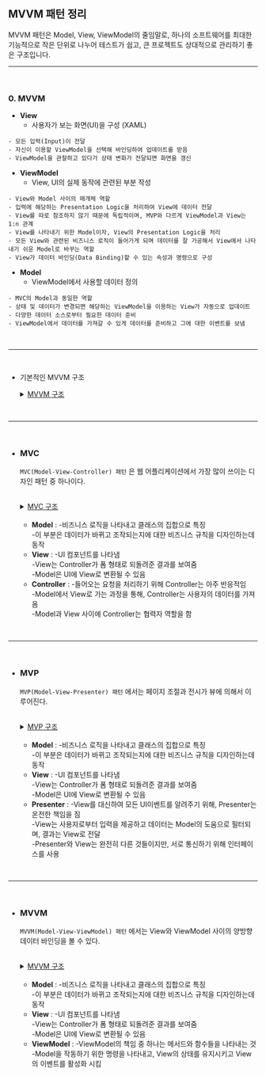 
MVVM 패턴 정리
-------------

MVVM 패턴은 Model, View, ViewModel의 줄임말로, 하나의 소프트웨어를 최대한 기능적으로 작은 단위로 나누어 테스트가 쉽고, 큰 프로젝트도 상대적으로 관리하기 좋은 구조입니다.

---

<br>

### 0. MVVM

* **View**
    - 사용자가 보는 화면(UI)을 구성 (XAML) 
``` 
- 모든 입력(Input)이 전달  
- 자신이 이용할 ViewModel을 선택해 바인딩하여 업데이트를 받음  
- ViewModel을 관찰하고 있다가 상태 변화가 전달되면 화면을 갱신
```
* **ViewModel**
    - View, UI의 실제 동작에 관련된 부분 작성
```
- View와 Model 사이의 매개체 역할
- 입력에 해당하는 Presentation Logic을 처리하여 View에 데이터 전달  
- View를 따로 참조하지 않기 때문에 독립적이며, MVP와 다르게 ViewModel과 View는 1:n 관계  
- View를 나타내기 위한 Model이자, View의 Presentation Logic을 처리
- 모든 View와 관련된 비즈니스 로직이 들어가게 되며 데이터를 잘 가공해서 View에서 나타내기 쉬운 Model로 바꾸는 역할
- View가 데이터 바인딩(Data Binding)할 수 있는 속성과 명령으로 구성
```
* **Model**
    - ViewModel에서 사용할 데이터 정의
```
- MVC의 Model과 동일한 역할
- 상태 및 데이터가 변경되면 해당하는 ViewModel을 이용하는 View가 자동으로 업데이트
- 다양한 데이터 소스로부터 필요한 데이터 준비
- ViewModel에서 데이터를 가져갈 수 있게 데이터를 준비하고 그에 대한 이벤트를 보냄
```

<br/>

---

<br/>

* 기본적인 MVVM 구조

    <details>
    <summary><u>MVVM 구조</u></summary>
    <div markdown="1">

    ![image](https://velog.velcdn.com/images%2Fjojo_devstory%2Fpost%2F5d3e1aa5-28bc-45d3-964f-36e60e4e9088%2F%EC%BA%A1%EC%B2%98.PNG)

    </div>
    </details>



<br/>

---

<br/>


* ### MVC

    `MVC(Model-View-Controller) 패턴` 은 웹 어플리케이션에서 가장 많이 쓰이는 디자인 패턴 중 하나이다.

    <br/>

    <details>
    <summary><u>MVC 구조</u></summary>
    <div markdown="1">

    ![image](https://img1.daumcdn.net/thumb/R1280x0/?scode=mtistory2&fname=https%3A%2F%2Fblog.kakaocdn.net%2Fdn%2Fccvfx0%2FbtrEcv1XMTU%2Ft3OMVhzMmZae9KvQpjXae1%2Fimg.png)


    </div>
    </details>

    <br/>

    - __Model__ : 
            -비즈니스 로직을 나타내고 클래스의 집합으로 특징  
            -이 부분은 데이터가 바뀌고 조작되는지에 대한 비즈니스 규칙을 디자인하는데 동작  
    - __View__ : 
            -UI 컴포넌트를 나타냄  
            -View는 Controller가 폼 형태로 되돌려준 결과를 보여줌  
            -Model은 UI에 View로 변환될 수 있음  
    - __Controller__ : 
            -들어오는 요청을 처리하기 위해 Controller는 아주 반응적임  
            -Model에서 View로 가는 과정을 통해, Controller는 사용자의 데이터를 가져옴  
            -Model과 View 사이에 Controller는 협력자 역할을 함  


<br/>

---

<br/>


* ### MVP

    `MVP(Model-View-Presenter) 패턴` 에서는 페이지 조절과 전시가 뷰에 의해서 이루어진다.

    <br/>

    <details>
    <summary><u>MVP 구조</u></summary>
    <div markdown="1">

    ![image](https://img1.daumcdn.net/thumb/R1280x0/?scode=mtistory2&fname=https%3A%2F%2Fblog.kakaocdn.net%2Fdn%2Fq7nXu%2FbtrD3yS2pNY%2FxdQRAbVqOBKJHAaQcp7wuK%2Fimg.png)


    </div>
    </details>

    <br/>

    - __Model__ : 
            -비즈니스 로직을 나타내고 클래스의 집합으로 특징  
            -이 부분은 데이터가 바뀌고 조작되는지에 대한 비즈니스 규칙을 디자인하는데 동작  
    - __View__ : 
            -UI 컴포넌트를 나타냄  
            -View는 Controller가 폼 형태로 되돌려준 결과를 보여줌  
            -Model은 UI에 View로 변환될 수 있음  
    - __Presenter__ : 
            -View를 대신하여 모든 UI이벤트를 알려주기 위해, Presenter는 온전한 책임을 짐  
            -View는 사용자로부터 입력을 제공하고 데이터는 Model의 도움으로 필터되며, 결과는 View로 전달  
            -Presenter와 View는 완전히 다른 것들이지만, 서로 통신하기 위해 인터페이스를 사용  



<br/>

---

<br/>


* ### MVVM

    `MVVM(Model-View-ViewModel) 패턴` 에서는 View와 ViewModel 사이의 양방향 데이터 바인딩을 볼 수 있다.

    <br/>

    <details>
    <summary><u>MVVM 구조</u></summary>
    <div markdown="1">

    ![image](https://img1.daumcdn.net/thumb/R1280x0/?scode=mtistory2&fname=https%3A%2F%2Fblog.kakaocdn.net%2Fdn%2FI0Ia7%2FbtrEaN93m03%2FQvgBPWN6BlfR7dcRQ9g2a0%2Fimg.jpg)


    </div>
    </details>

    <br/>

    - __Model__ : 
            -비즈니스 로직을 나타내고 클래스의 집합으로 특징  
            -이 부분은 데이터가 바뀌고 조작되는지에 대한 비즈니스 규칙을 디자인하는데 동작  
    - __View__ : 
            -UI 컴포넌트를 나타냄  
            -View는 Controller가 폼 형태로 되돌려준 결과를 보여줌  
            -Model은 UI에 View로 변환될 수 있음  
    - __ViewModel__ : 
            -ViewModel의 책임 중 하나는 메서드와 함수들을 나타내는 것  
            -Model을 작동하기 위한 명령을 나타내고, View의 상태를 유지시키고 View의 이벤트를 활성화 시킴  
